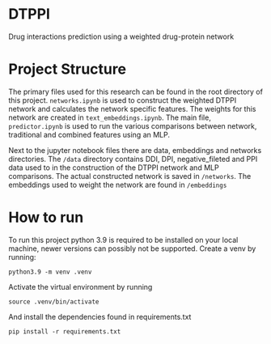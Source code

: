 # DTPPI

Drug interactions prediction using a weighted drug-protein network

# Project Structure

The primary files used for this research can be found in the root directory of this project. `networks.ipynb` is used to construct the weighted DTPPI network and calculates the network specific features. The weights for this network are created in `text_embeddings.ipynb`.
The main file, `predictor.ipynb` is used to run the various comparisons between network, traditional and combined features using an MLP.

Next to the jupyter notebook files there are data, embeddings and networks directories. The `/data` directory contains DDI, DPI, negative_fileted and PPI data used to in the construction of the DTPPI network and MLP comparisons. The actual constructed network is saved in `/networks`. The embeddings used to weight the network are found in `/embeddings`

# How to run

To run this project python 3.9 is required to be installed on your local machine, newer versions can possibly not be supported. Create a
venv by running:

```
python3.9 -m venv .venv
```

Activate the virtual environment by running

```
source .venv/bin/activate
```

And install the dependencies found in requirements.txt

```
pip install -r requirements.txt
```
